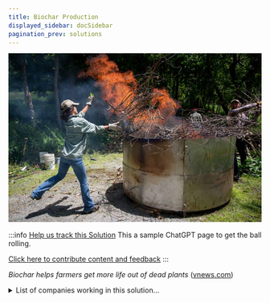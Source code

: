 ```yaml
---
title: Biochar Production
displayed_sidebar: docSidebar
pagination_prev: solutions
---
```


![Cover Image](../static/img/biochar-kiln.jpg)

:::info [Help us track this Solution](contribute)
This a sample ChatGPT page to get the ball rolling.

[Click here to contribute content and feedback](contribute)
:::

_Biochar helps farmers get more life out of dead plants_ ([vnews.com](https://www.vnews.com/Biochar-Demonstration-Offers-Alternative-to-Burn-Piles-46911424))

<details>
        <summary>List of companies working in this solution...</summary>
         <em>Note: this is an experimental feature. Accuracy not guaranteed</em>
        <div>
            <ul>
             
                <li><a href="https://geltor.com/">Geltor</a></li>
            
                <li><a href="https://www.carboculture.com/">Carbo Culture</a></li>
            
            </ul>
        </div>
        </details>


:::company job openings
  #### [View open jobs in this Solution](https://climatebase.org/jobs?l=&q=&drawdown_solutions=Biochar+Production)
:::

## Overview

Biochar retains most of the carbon produced by decomposing biomass.

Significant progress has been made toward efficient biochar production methods, carbon capture and storage, and emission-reducing agricultural practices. Organizations like the Biochar Industry Consortium, International Biochar Initiative, Carbon Sequestration Leadership Forum, and Climate Change Mitigation Initiative have been at the forefront of this solution.

## Progress Made

- Low-emission biochar kilns using renewable energy sources have revolutionized biochar production.
- Techniques for rapid production and utilization of agricultural waste as feedstock have enabled large-scale, environmentally friendly biochar production.
- Companies leading the way in biochar production include CarbonCure Technologies, Blue Planet Ltd, and International Biochar Initiative.

## Lessons Learned

- Biochar production requires renewable energy sources and accounting for greenhouse gas emissions.
- Matching biochar type with soil and crop needs is essential for improving fertility and yields.
- Ensuring uncontaminated biochar is crucial when using it for air and water pollutant adsorption.
- International Biochar Initiative (IBI) and Biochar Solutions Initiative (BSI) are prominent organizations promoting biochar's use.

## Challenges Ahead

- Lack of standardized biochar definition hampers comparison and reliable impact assessment.
- Limited data on long-term soil and plant effects, as well as potential environmental contamination.
- Insufficient infrastructure and technical expertise hinder scalability and dissemination.
- Overcoming these challenges requires research, development, stakeholder involvement, and effective regulation.

## Best Path Forward

- Continued investment in research and development to enhance technology affordability.
- Raising awareness among the public and policymakers about biochar benefits.
- Encouraging government and business investment in biochar projects.
- Establishing standards, certification programs, and incentives for adoption.
- Key organizations leading the way include International Biochar Initiative, Biochar Solutions Initiative, and Biochar Fund.
